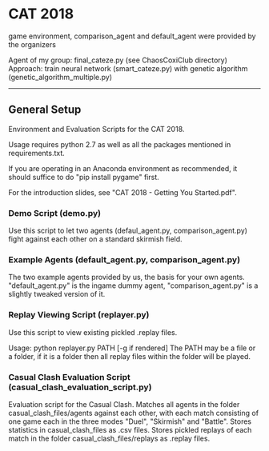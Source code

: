 # CAT 2018
game environment, comparison_agent and default_agent were provided by the organizers

Agent of my group: final_cateze.py (see ChaosCoxiClub directory)
Approach: train neural network (smart_cateze.py) with genetic algorithm (genetic_algorithm_multiple.py)

----------------------------------------------------------------------
## General Setup
Environment and Evaluation Scripts for the CAT 2018.

Usage requires python 2.7 as well as all the packages mentioned in requirements.txt. 

If you are operating in an Anaconda environment as recommended, it should suffice to do "pip install pygame" first. 

For the introduction slides, see "CAT 2018 - Getting You Started.pdf".


### Demo Script (demo.py)

Use this script to let two agents (defaul_agent.py, comparison_agent.py) fight against each other on a standard skirmish field.

### Example Agents (default_agent.py, comparison_agent.py)

The two example agents provided by us, the basis for your own agents. "default_agent.py" is the ingame dummy agent, "comparison_agent.py" is a slightly tweaked version of it.

### Replay Viewing Script (replayer.py)

Use this script to view existing pickled .replay files.

Usage: python replayer.py PATH [-g if rendered]
The PATH may be a file or a folder, if it is a folder then all replay files within the folder will be played.

### Casual Clash Evaluation Script (casual_clash_evaluation_script.py)

Evaluation script for the Casual Clash. Matches all agents in the folder casual_clash_files/agents against each other, with each match consisting of one game each in the three modes "Duel", "Skirmish" and "Battle". Stores statistics in casual_clash_files as .csv files. Stores pickled replays of each match in the folder casual_clash_files/replays as .replay files. 
